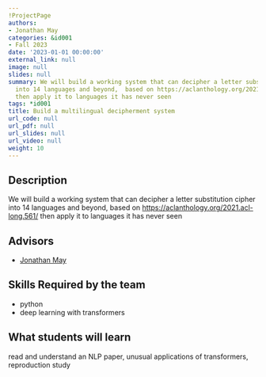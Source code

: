 ```yaml
---
!ProjectPage
authors:
- Jonathan May
categories: &id001
- Fall 2023
date: '2023-01-01 00:00:00'
external_link: null
image: null
slides: null
summary: We will build a working system that can decipher a letter substitution cipher
  into 14 languages and beyond,  based on https://aclanthology.org/2021.acl-long.561/
  then apply it to languages it has never seen
tags: *id001
title: Build a multilingual decipherment system
url_code: null
url_pdf: null
url_slides: null
url_video: null
weight: 10
---
```

## Description

We will build a working system that can decipher a letter substitution cipher into 14 languages and beyond,  based on https://aclanthology.org/2021.acl-long.561/ then apply it to languages it has never seen




## Advisors

* [Jonathan May](../../../author/jonathan-may)

## Skills Required by the team


* python
* deep learning with transformers
## What students will learn

read and understand an NLP paper, unusual applications of transformers, reproduction study